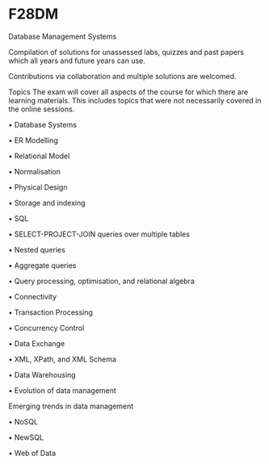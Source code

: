 # F28DM
Database Management Systems


Compilation of solutions for unassessed labs, quizzes and past papers which all years and future years can use.

Contributions via collaboration and multiple solutions are welcomed. 


Topics
The exam will cover all aspects of the course for which there are learning materials. This includes topics that were not necessarily covered in the online sessions.


• Database Systems


• ER Modelling


• Relational Model


• Normalisation


• Physical Design


• Storage and indexing


• SQL


• SELECT-PROJECT-JOIN queries over multiple tables


• Nested queries


• Aggregate queries


• Query processing, optimisation, and relational algebra


• Connectivity


• Transaction Processing


• Concurrency Control


• Data Exchange


• XML, XPath, and XML Schema


• Data Warehousing


• Evolution of data management


Emerging trends in data management


• NoSQL


• NewSQL


• Web of Data
